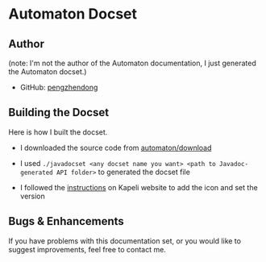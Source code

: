 # Automaton Docset

## Author

(note: I'm not the author of the Automaton documentation, I just generated the Automaton docset.)

- GitHub: [pengzhendong](https://github.com/pengzhendong)

## Building the Docset

Here is how I built the docset.

* I downloaded the source code from [automaton/download](http://www.brics.dk/automaton/download.html)

* I used `./javadocset <any docset name you want> <path to Javadoc-generated API folder>` to generated the docset file

* I followed the [instructions](http://kapeli.com/docsets) on Kapeli website to add the icon and set the version

## Bugs & Enhancements

If you have problems with this documentation set, or you would like to suggest
improvements, feel free to contact me.
